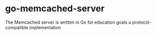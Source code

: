 # go-memcached-server

The Memcached server is written in Go for education goals a protocol-compatible implementation
